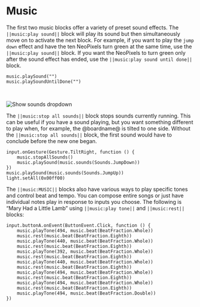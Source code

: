 # Music

The first two music blocks offer a variety of preset sound effects. The ``||music:play sound||`` block will play its sound but then simultaneously move on to activate the next block. For example, if you want to play the ``jump down`` effect and have the ten NeoPixels turn green at the same time, use the ``||music:play sound||`` block. If you want the NeoPixels to turn green only after the sound effect has ended, use the ``||music:play sound until done||`` block.
    
```cards
music.playSound("")
music.playSoundUntilDone("")
```
<br/>

![Show sounds dropdown](/static/courses/making/coding/fe-sounds.jpg)

The ``||music:stop all sounds||`` block stops sounds currently running. This can be useful if you have a sound playing, but you want something different to play when, for example, the @boardname@ is tilted to one side. Without the ``||music:stop all sounds||`` block, the first sound would have to conclude before the new one began.

```blocks
input.onGesture(Gesture.TiltRight, function () {
    music.stopAllSounds()
    music.playSound(music.sounds(Sounds.JumpDown))
})
music.playSound(music.sounds(Sounds.JumpUp))
light.setAll(0x00ff00)
```

The ``||music:MUSIC||`` blocks also have various ways to play specific tones and control beat and tempo. You can compose entire songs or just have individual notes play in response to inputs you choose. The following is “Mary Had a Little Lamb” using ``||music:play tone||`` and ``||music:rest||`` blocks:

```blocks
input.buttonA.onEvent(ButtonEvent.Click, function () {
    music.playTone(494, music.beat(BeatFraction.Whole))
    music.rest(music.beat(BeatFraction.Eighth))
    music.playTone(440, music.beat(BeatFraction.Whole))
    music.rest(music.beat(BeatFraction.Eighth))
    music.playTone(392, music.beat(BeatFraction.Whole))
    music.rest(music.beat(BeatFraction.Eighth))
    music.playTone(440, music.beat(BeatFraction.Whole))
    music.rest(music.beat(BeatFraction.Eighth))
    music.playTone(494, music.beat(BeatFraction.Whole))
    music.rest(music.beat(BeatFraction.Eighth))
    music.playTone(494, music.beat(BeatFraction.Whole))
    music.rest(music.beat(BeatFraction.Eighth))
    music.playTone(494, music.beat(BeatFraction.Double))
})
```
